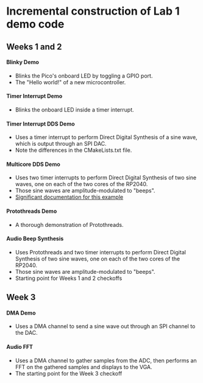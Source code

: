 # Incremental construction of Lab 1 demo code


## Weeks 1 and 2
#### Blinky Demo
- Blinks the Pico's onboard LED by toggling a GPIO port.
- The "Hello world!" of a new microcontroller.
#### Timer Interrupt Demo
- Blinks the onboard LED inside a timer interrupt.
#### Timer Interrupt DDS Demo
- Uses a timer interrupt to perform Direct Digital Synthesis of a sine wave, which is output through an SPI DAC. 
- Note the differences in the CMakeLists.txt file.
#### Multicore DDS Demo
- Uses two timer interrupts to perform Direct Digital Synthesis of two sine waves, one on each of the two cores of the RP2040. 
- Those sine waves are amplitude-modulated to "beeps".
- [Significant documentation for this example](https://vanhunteradams.com/Pico/Multi/MultiCore.html)
#### Protothreads Demo
- A thorough demonstration of Protothreads.
#### Audio Beep Synthesis
- Uses Protothreads and two timer interrupts to perform Direct Digital Synthesis of two sine waves, one on each of the two cores of the RP2040. 
- Those sine waves are amplitude-modulated to "beeps".
- Starting point for Weeks 1 and 2 checkoffs

## Week 3
#### DMA Demo
- Uses a DMA channel to send a sine wave out through an SPI channel to the DAC.
#### Audio FFT
- Uses a DMA channel to gather samples from the ADC, then performs an FFT on the gathered samples and displays to the VGA.
- The starting point for the Week 3 checkoff